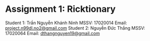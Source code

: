 # Assignment 1: Ricktionary
Student 1: Trần Nguyễn Khánh Ninh
MSSV: 17020014
Email: project.n99dl.no2@gmail.com
Student 2: Nguyễn Đức Thắng
MSSV: 17020064
Email: dthangnguyen19@gmail.com
       
